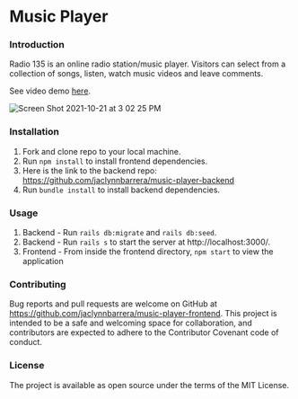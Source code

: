 # Music Player

### Introduction

Radio 135 is an online radio station/music player. Visitors can select from a collection of songs, listen, watch music videos and leave comments.

See video demo [here](https://www.youtube.com/watch?v=69RPztsqZAs).

![Screen Shot 2021-10-21 at 3 02 25 PM](https://user-images.githubusercontent.com/70356198/138340873-592b5b39-8e12-4b08-a902-c7d6cd42072a.png)

### Installation
1. Fork and clone repo to your local machine. 
2. Run `npm install` to install frontend dependencies.
3. Here is the link to the backend repo: https://github.com/jaclynnbarrera/music-player-backend
4. Run `bundle install` to install backend dependencies.

### Usage
1. Backend - Run `rails db:migrate` and `rails db:seed`.
3. Backend - Run `rails s` to start the server at http://localhost:3000/.
4. Frontend - From inside the frontend directory, `npm start` to view the application

### Contributing

Bug reports and pull requests are welcome on GitHub at https://github.com/jaclynnbarrera/music-player-frontend. This project is intended to be a safe and welcoming space for collaboration, and contributors are expected to adhere to the Contributor Covenant code of conduct.

### License

The project is available as open source under the terms of the MIT License.
